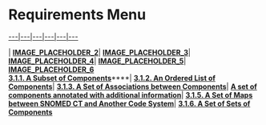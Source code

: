 # Requirements Menu

[---|---|---|---|---|---](https://github.com/IHTSDO/snomedct-refset-guide/blob/main/3.1.1.-A-Subset-of-Components_35985527.html)

\| [**IMAGE\_PLACEHOLDER\_2**](https://github.com/IHTSDO/snomedct-refset-guide/blob/main/3.1.2.-An-Ordered-List-of-Components_35985508.html)| [**IMAGE\_PLACEHOLDER\_3**](https://github.com/IHTSDO/snomedct-refset-guide/blob/main/3.1.3.-A-Set-of-Associations-between-Components_35985514.html)| [**IMAGE\_PLACEHOLDER\_4**](https://github.com/IHTSDO/snomedct-refset-guide/blob/main/3.1.4.-A-Set-of-Components-Annotated-with-Additional-Information_35985521.html)| [**IMAGE\_PLACEHOLDER\_5**](https://github.com/IHTSDO/snomedct-refset-guide/blob/main/3.1.5.-A-Set-of-Maps-between-SNOMED-CT-and-Another-Code-System_35985524.html)| [**IMAGE\_PLACEHOLDER\_6**](https://github.com/IHTSDO/snomedct-refset-guide/blob/main/3.1.6.-A-Set-of-Sets-of-Components_35985532.html)\
[**3.1.1. A Subset of Components**](https://github.com/IHTSDO/snomedct-refset-guide/blob/main/3.1.1.-A-Subset-of-Components_35985527.html)\*\*\*\*| [**3.1.2. An Ordered List of Components**](https://github.com/IHTSDO/snomedct-refset-guide/blob/main/3.1.2.-An-Ordered-List-of-Components_35985508.html)| [**3.1.3. A Set of Associations between Components**](https://github.com/IHTSDO/snomedct-refset-guide/blob/main/3.1.3.-A-Set-of-Associations-between-Components_35985514.html)| [**A set of components annotated with additional information**](https://github.com/IHTSDO/snomedct-refset-guide/blob/main/3.1.4.-A-Set-of-Components-Annotated-with-Additional-Information_35985521.html)| [**3.1.5. A Set of Maps between SNOMED CT and Another Code System**](https://github.com/IHTSDO/snomedct-refset-guide/blob/main/3.1.5.-A-Set-of-Maps-between-SNOMED-CT-and-Another-Code-System_35985524.html)| [**3.1.6. A Set of Sets of Components**](https://github.com/IHTSDO/snomedct-refset-guide/blob/main/3.1.6.-A-Set-of-Sets-of-Components_35985532.html)
